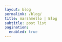 ```yaml
---
layout: blog
permalink: /blog/
title: marshmello | Blog
subtitle: post list
pagination:
  enabled: true
---
```

